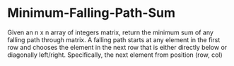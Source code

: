 # Minimum-Falling-Path-Sum
Given an n x n array of integers matrix, return the minimum sum of any falling path through matrix.  A falling path starts at any element in the first row and chooses the element in the next row that is either directly below or diagonally left/right. Specifically, the next element from position (row, col) 
